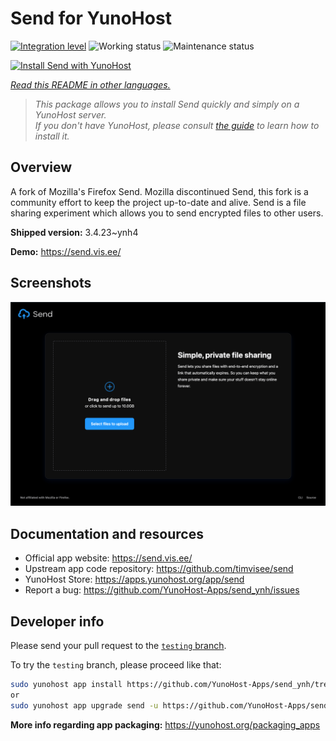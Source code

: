 <!--
N.B.: This README was automatically generated by <https://github.com/YunoHost/apps/tree/master/tools/readme_generator>
It shall NOT be edited by hand.
-->

# Send for YunoHost

[![Integration level](https://dash.yunohost.org/integration/send.svg)](https://ci-apps.yunohost.org/ci/apps/send/) ![Working status](https://ci-apps.yunohost.org/ci/badges/send.status.svg) ![Maintenance status](https://ci-apps.yunohost.org/ci/badges/send.maintain.svg)

[![Install Send with YunoHost](https://install-app.yunohost.org/install-with-yunohost.svg)](https://install-app.yunohost.org/?app=send)

*[Read this README in other languages.](./ALL_README.md)*

> *This package allows you to install Send quickly and simply on a YunoHost server.*  
> *If you don't have YunoHost, please consult [the guide](https://yunohost.org/install) to learn how to install it.*

## Overview

A fork of Mozilla's Firefox Send. Mozilla discontinued Send, this fork is a community effort to keep the project up-to-date and alive.
Send is a file sharing experiment which allows you to send encrypted files to other users.


**Shipped version:** 3.4.23~ynh4

**Demo:** <https://send.vis.ee/>

## Screenshots

![Screenshot of Send](./doc/screenshots/screenshot.png)

## Documentation and resources

- Official app website: <https://send.vis.ee/>
- Upstream app code repository: <https://github.com/timvisee/send>
- YunoHost Store: <https://apps.yunohost.org/app/send>
- Report a bug: <https://github.com/YunoHost-Apps/send_ynh/issues>

## Developer info

Please send your pull request to the [`testing` branch](https://github.com/YunoHost-Apps/send_ynh/tree/testing).

To try the `testing` branch, please proceed like that:

```bash
sudo yunohost app install https://github.com/YunoHost-Apps/send_ynh/tree/testing --debug
or
sudo yunohost app upgrade send -u https://github.com/YunoHost-Apps/send_ynh/tree/testing --debug
```

**More info regarding app packaging:** <https://yunohost.org/packaging_apps>
